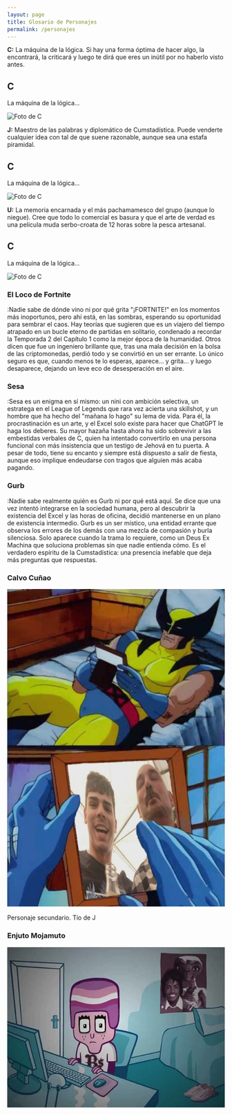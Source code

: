 ```yaml
---
layout: page
title: Glosario de Personajes
permalink: /personajes
---
```


<p><strong>C:</strong> La máquina de la lógica. Si hay una forma óptima de hacer algo, la encontrará, la criticará y luego te dirá que eres un inútil por no haberlo visto antes.</p>
<h2>C</h2>
<p>La máquina de la lógica...</p>
<img src="images/CUSA.jpg" alt="Foto de C" width="200">

<p><strong>J:</strong> Maestro de las palabras y diplomático de Cumstadística. Puede venderte cualquier idea con tal de que suene razonable, aunque sea una estafa piramidal.</p>
<h2>C</h2>
<p>La máquina de la lógica...</p>
<img src="images/FOTO PAL LINKEDIN.jpg" alt="Foto de C" width="200">

<p><strong>U:</strong> La memoria encarnada y el más pachamamesco del grupo (aunque lo niegue). Cree que todo lo comercial es basura y que el arte de verdad es una película muda serbo-croata de 12 horas sobre la pesca artesanal.</p>
<h2>C</h2>
<p>La máquina de la lógica...</p>
<img src="images/UGO.jpg" alt="Foto de C" width="200">

### El Loco de Fortnite
</p>:Nadie sabe de dónde vino ni por qué grita "¡FORTNITE!" en los momentos más inoportunos, pero ahí está, en las sombras, esperando su oportunidad para sembrar el caos. Hay teorías que sugieren que es un viajero del tiempo atrapado en un bucle eterno de partidas en solitario, condenado a recordar la Temporada 2 del Capítulo 1 como la mejor época de la humanidad. Otros dicen que fue un ingeniero brillante que, tras una mala decisión en la bolsa de las criptomonedas, perdió todo y se convirtió en un ser errante. Lo único seguro es que, cuando menos te lo esperas, aparece... y grita... y luego desaparece, dejando un leve eco de desesperación en el aire.</p>

### Sesa
</p>:Sesa es un enigma en sí mismo: un nini con ambición selectiva, un estratega en el League of Legends que rara vez acierta una skillshot, y un hombre que ha hecho del "mañana lo hago" su lema de vida. Para él, la procrastinación es un arte, y el Excel solo existe para hacer que ChatGPT le haga los deberes. Su mayor hazaña hasta ahora ha sido sobrevivir a las embestidas verbales de C, quien ha intentado convertirlo en una persona funcional con más insistencia que un testigo de Jehová en tu puerta. A pesar de todo, tiene su encanto y siempre está dispuesto a salir de fiesta, aunque eso implique endeudarse con tragos que alguien más acaba pagando.</p>


### Gurb
</p>:Nadie sabe realmente quién es Gurb ni por qué está aquí. Se dice que una vez intentó integrarse en la sociedad humana, pero al descubrir la existencia del Excel y las horas de oficina, decidió mantenerse en un plano de existencia intermedio. Gurb es un ser místico, una entidad errante que observa los errores de los demás con una mezcla de compasión y burla silenciosa. Solo aparece cuando la trama lo requiere, como un Deus Ex Machina que soluciona problemas sin que nadie entienda cómo. Es el verdadero espíritu de la Cumstadística: una presencia inefable que deja más preguntas que respuestas.</p>

### Calvo Cuñao

![Calvo Cuñao](assets/wolverine-calvo.jpg)

Personaje secundario. Tío de J

### Enjuto Mojamuto

![Enjuto Mojamuto](assets/enjuto-mojamuto.webp)
